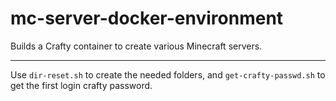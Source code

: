 # mc-server-docker-environment
Builds a Crafty container to create various Minecraft servers.

---

Use `dir-reset.sh` to create the needed folders, and `get-crafty-passwd.sh` to get the first login crafty password.
